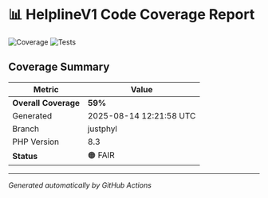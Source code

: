 # 📊 HelplineV1 Code Coverage Report

![Coverage](https://img.shields.io/badge/Coverage-59%25-orange)
![Tests](https://img.shields.io/badge/Tests-PHPUnit-blue)

## Coverage Summary

| Metric | Value |
|--------| ------|
| **Overall Coverage** | **59%** |
| Generated | 2025-08-14 12:21:58 UTC |
| Branch | justphyl |
| PHP Version | 8.3 |
| **Status** | 🟠 FAIR |

---
*Generated automatically by GitHub Actions*
